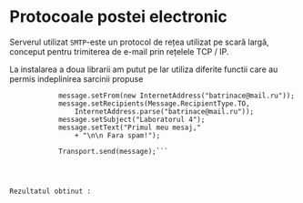 # Protocoale postei electronic

Serverul utilizat `SMTP`-este un protocol de rețea utilizat pe scară largă, conceput pentru trimiterea de e-mail prin rețelele TCP / IP.

La instalarea a doua librarii am putut pe lar utiliza diferite functii care au permis indeplinirea sarcinii propuse

```Message message = new MimeMessage(session);
			message.setFrom(new InternetAddress("batrinace@mail.ru"));
			message.setRecipients(Message.RecipientType.TO,
				InternetAddress.parse("batrinace@mail.ru"));
			message.setSubject("Laboratorul 4");
			message.setText("Primul meu mesaj,"
				+ "\n\n Fara spam!");

			Transport.send(message);```
			
			
		
		
Rezultatul obtinut :
			
			
			
			
    
 
      
